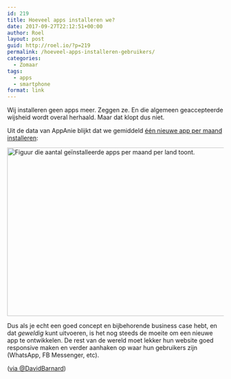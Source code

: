 ```yaml
---
id: 219
title: Hoeveel apps installeren we?
date: 2017-09-27T22:12:51+00:00
author: Roel
layout: post
guid: http://roel.io/?p=219
permalink: /hoeveel-apps-installeren-gebruikers/
categories:
  - Zomaar
tags:
  - apps
  - smartphone
format: link
---
```

Wij installeren geen apps meer. Zeggen ze. En die algemeen geaccepteerde wijsheid wordt overal herhaald. Maar dat klopt dus niet.

Uit de data van AppAnie blijkt dat we gemiddeld <a href="https://www.appannie.com/en/insights/market-data/global-users-install-one-app-per-month/">één nieuwe app per maand installeren</a>:

<img class="aligncenter size-full wp-image-220" src="https://roel.io/wp-content/uploads/2017/10/aantal-apps-geinstalleerd-per-maand.jpg" alt="Figuur die aantal geïnstalleerde apps per maand per land toont." width="550" height="391" />

Dus als je echt een goed concept en bijbehorende business case hebt, en dat <em>geweldig</em> kunt uitvoeren, is het nog steeds de moeite om een nieuwe app te ontwikkelen. De rest van de wereld moet lekker hun website goed responsive maken en verder aanhaken op waar hun gebruikers zijn (WhatsApp, FB Messenger, etc).

(<a href="https://twitter.com/drbarnard/status/913119232161959936">via @DavidBarnard</a>)